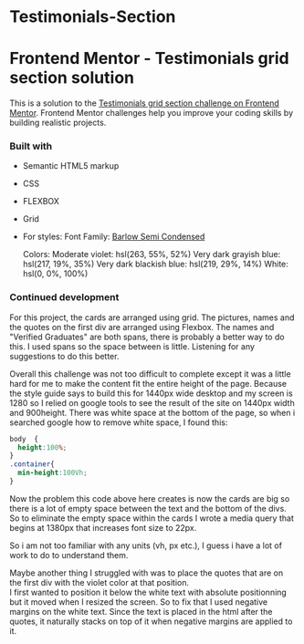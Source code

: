 # Testimonials-Section



# Frontend Mentor - Testimonials grid section solution

This is a solution to the [Testimonials grid section challenge on Frontend Mentor](https://www.frontendmentor.io/challenges/testimonials-grid-section-Nnw6J7Un7). Frontend Mentor challenges help you improve your coding skills by building realistic projects. 



### Built with

- Semantic HTML5 markup
- CSS 
- FLEXBOX
- Grid
- For styles: 
    Font Family: [Barlow Semi Condensed](https://fonts.google.com/specimen/Barlow+Semi+Condensed)

    Colors: Moderate violet: hsl(263, 55%, 52%)
            Very dark grayish blue: hsl(217, 19%, 35%)
            Very dark blackish blue: hsl(219, 29%, 14%)
            White: hsl(0, 0%, 100%)

### Continued development

For this project, the cards are arranged using grid. The pictures, names and the quotes on the first div are arranged using Flexbox. The names and "Verified Graduates" are both spans, there is probably a better way to do this. I used spans so the space between is little. 
Listening for any suggestions to do this better. 


Overall this challenge was not too difficult to complete except it was a little hard for me to make the content fit the entire height of the page. 
Because the style guide says to build this for 1440px wide desktop and my screen is 1280 so I relied on google tools to see the result of the site on 1440px width and 900height. 
There was white space at the bottom of the page, so when i searched google how to remove white space, I found this:
```css
body  {
  height:100%;
}
.container{
  min-height:100Vh;
}

```
Now the problem this code above here creates is now the cards are big so there is a lot of  empty space between the text and the bottom of the divs. So to eliminate the empty space within the cards I wrote a media query that begins at 1380px that increases font size to 22px. 

So i am not too familiar with any units (vh, px etc.), I guess i have a lot of work to do to understand them. 

Maybe another thing I struggled with was to place the quotes that are on the first div with the violet  color at that position.  
I first wanted to position it below the white text with absolute positionning but it moved when I resized the screen. So to fix that I used negative margins on the white text. 
Since the text is placed in the html after the quotes, it naturally stacks on top of it when negative margins are applied to it. 


